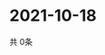 # 2021-10-18
  共 0条

  <!-- BEGIN -->
  <!-- 最后更新时间Mon Oct 18 2021 13:12:44 GMT+0000 (Coordinated Universal Time) -->
  
  <!-- END -->
  
  